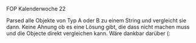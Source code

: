 FOP Kalenderwoche 22

Parsed alle Objekte von Typ A oder B zu einem String und vergleicht sie dann. Keine Ahnung ob es eine Lösung gibt, die dass nicht machen muss und die Objecte direkt vergleichen kann. Wäre dankbar darüber (:
